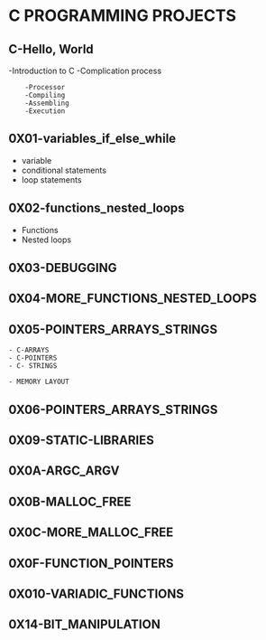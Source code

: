 # C PROGRAMMING PROJECTS
## C-Hello, World
-Introduction to C
-Complication process

		-Processor
		-Compiling
		-Assembling
		-Execution
## 0X01-variables_if_else_while
  * variable
  * conditional statements
  * loop statements

## 0X02-functions_nested_loops
   * Functions
   * Nested loops
## 0X03-DEBUGGING
## 0X04-MORE_FUNCTIONS_NESTED_LOOPS
## 0X05-POINTERS_ARRAYS_STRINGS
	- C-ARRAYS
	- C-POINTERS
	- C- STRINGS

	- MEMORY LAYOUT
## 0X06-POINTERS_ARRAYS_STRINGS
## 0X09-STATIC-LIBRARIES
## 0X0A-ARGC_ARGV
## 0X0B-MALLOC_FREE
## 0X0C-MORE_MALLOC_FREE
## 0X0F-FUNCTION_POINTERS
## 0X010-VARIADIC_FUNCTIONS
## 0X14-BIT_MANIPULATION


